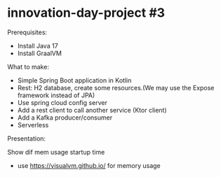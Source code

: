 # innovation-day-project #3

Prerequisites:
- Install Java 17
- Install GraalVM


What to make:

- Simple Spring Boot application in Kotlin
- Rest: H2 database, create some resources.(We may use the Expose framework instead of JPA)
- Use spring cloud config server
- Add a rest client to call another service (Ktor client)
- Add a Kafka producer/consumer
- Serverless 

Presentation:

Show dif mem usage startup time 
- use https://visualvm.github.io/ for memory usage
